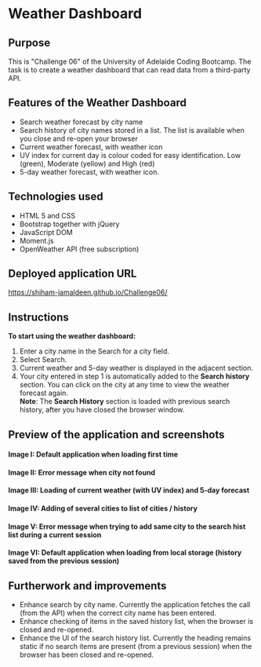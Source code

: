# Weather Dashboard
## Purpose
This is "Challenge 06" of the University of Adelaide Coding Bootcamp. The task is to create a weather dashboard that can read data from a third-party API. 

## Features of the Weather Dashboard
- Search weather forecast by city name
- Search history of city names stored in a list. The list is available when you close and re-open your browser
- Current weather forecast, with weather icon
- UV index for current day is colour coded for easy identification. Low (green), Moderate (yellow) and High (red)
- 5-day weather forecast, with weather icon.

## Technologies used
- HTML 5 and CSS
- Bootstrap together with jQuery 
- JavaScript DOM
- Moment.js
- OpenWeather API (free subscription)

## Deployed application URL
https://shiham-jamaldeen.github.io/Challenge06/

## Instructions
**To start using the weather dashboard:** 
1. Enter a city name in the Search for a city field.
2. Select Search.
3. Current weather and 5-day weather is displayed in the adjacent section.
4. Your city entered in step 1 is automatically added to the **Search history** section. You can click on the city at any time to view the weather forecast again.<br/>
**Note**: The **Search History** section is loaded with previous search history, after you have closed the browser window.

## Preview of the application and screenshots

#### Image I: Default application when loading first time

#### Image II: Error message when city not found

#### Image III: Loading of current weather (with UV index) and 5-day forecast

#### Image IV: Adding of several cities to list of cities / history


#### Image V: Error message when trying to add same city to the search hist list during a current session 

#### Image VI: Default application when loading from local storage (history saved from the previous session)


## Furtherwork and improvements
- Enhance search by city name. Currently the application fetches the call (from the API) when the correct city name has been entered.
- Enhance checking of items in the saved history list, when the browser is closed and re-opened.
- Enhance the UI of the search history list. Currently the heading remains static if no search items are present (from a previous session) when the browser has been closed and re-opened.
